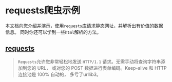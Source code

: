 # requests爬虫示例

本文档向您介绍并演示，使用`requests`库请求静态网址，并解析出有价值的数据信息。
同时你还可以学到一些`html`解析的方法。

## [requests](https://requests.readthedocs.io/en/latest/)

> `Requests`允许您非常轻松地发送 `HTTP/1.1` 请求。无需手动将查询字符串添加到您的 URL，
> 或对您的 POST 数据进行表单编码。Keep-alive 和 HTTP 连接池是 100% 自动的，
> 多亏了urllib3。